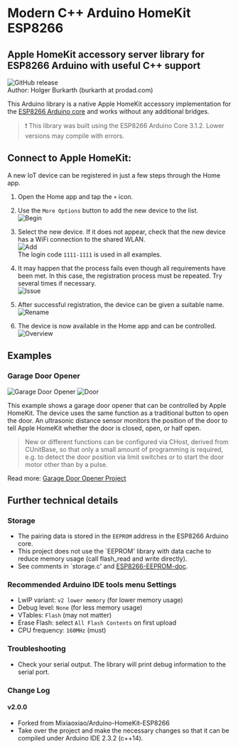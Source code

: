 ﻿# Modern C++ Arduino HomeKit ESP8266

## Apple HomeKit accessory server library for ESP8266 Arduino with useful C++ support

![GitHub release](https://img.shields.io/github/release/HolgerBurkarth/HomeKit-ESP8266.svg)  
Author: Holger Burkarth (burkarth at prodad.com)

This Arduino library is a native Apple HomeKit accessory implementation for the
[ESP8266 Arduino core](https://github.com/esp8266/Arduino) and works without any additional bridges.

 > :exclamation: This library was built using the ESP8266 Arduino Core 3.1.2. Lower versions may compile with errors.

## Connect to Apple HomeKit:

A new IoT device can be registered in just a few steps through the Home app.

1. Open the Home app and tap the `+` icon.
2. Use the `More Options` button to add the new device to the list.  
![Begin](./media/de-hk-register01.jpg)

3. Select the new device. If it does not appear, check that
the new device has a WiFi connection to the shared WLAN.  
![Add](./media/de-hk-register02.jpg)  
 The login code `1111-1111` is used in all examples.

4. It may happen that the process fails even though all requirements have been met.
In this case, the registration process must be repeated. Try several times if necessary.  
![Issue](./media/de-hk-register03.jpg)

5. After successful registration, the device can be given a suitable name.  
![Rename](./media/de-hk-register04.jpg)

6. The device is now available in the Home app and can be controlled.  
![Overview](./media/de-hk-register05.jpg)

## Examples

### Garage Door Opener

![Garage Door Opener](./media/en-hp-garage01.jpg)
![Door](./media/en-hw-garage01.jpg)

This example shows a garage door opener that can be controlled by
Apple HomeKit. The device uses the same function as a traditional
button to open the door. An ultrasonic distance sensor monitors
the position of the door to tell Apple HomeKit whether the door
is closed, open, or half open.

> New or different functions can be configured via CHost, derived
from CUnitBase, so that only a small amount of programming is
required, e.g. to detect the door position via limit switches or
to start the door motor other than by a pulse.

Read more: [Garage Door Opener Project](./examples/GarageDoor/README.md)
  
 
## Further technical details

### Storage

* The pairing data is stored in the `EEPROM` address in the ESP8266 Arduino core.
* This project does not use the `EEPROM' library with data cache to reduce memory usage (call flash_read and write directly).
* See comments in `storage.c' and [ESP8266-EEPROM-doc](https://arduino-esp8266.readthedocs.io/en/3.1.2/libraries.html#eeprom).

### Recommended Arduino IDE tools menu Settings

* LwIP variant: `v2 lower memory` (for lower memory usage)
* Debug level: `None` (for less memory usage)
* VTables: `Flash` (may not matter)
* Erase Flash: select `All Flash Contents` on first upload
* CPU frequency: `160MHz` (must)

### Troubleshooting

* Check your serial output. The library will print debug information to the serial port.

### Change Log

#### v2.0.0

* Forked from Mixiaoxiao/Arduino-HomeKit-ESP8266
* Take over the project and make the necessary changes so that it can be compiled under Arduino IDE 2.3.2 (c++14).


